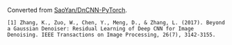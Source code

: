 Converted from [SaoYan/DnCNN-PyTorch](https://github.com/SaoYan/DnCNN-PyTorch/tree/1a9416ef8d5767ff1cc97358a45e01b0a5979d52).

```
[1] Zhang, K., Zuo, W., Chen, Y., Meng, D., & Zhang, L. (2017). Beyond a Gaussian Denoiser: Residual Learning of Deep CNN for Image Denoising. IEEE Transactions on Image Processing, 26(7), 3142-3155.
```
